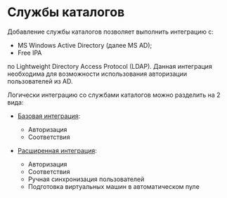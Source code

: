 # Службы каталогов

Добавление службы каталогов позволяет выполнить интеграцию с:

* MS Windows Active Directory (далее MS AD);
* Free IPA

по Lightweight Directory Access Protocol (LDAP). Данная интеграция необходима для возможности использования
авторизации пользователей из AD.
    
Логически интеграцию со службами каталогов можно разделить на 2 вида:

- [Базовая интеграция](./ad_base.md):
    - Авторизация
    - Соответствия

- [Расширенная интеграция](./ad_extend.md):
    - Авторизация
    - Соответствия
    - Ручная синхронизация пользователей
    - Подготовка виртуальных машин в автоматическом пуле
